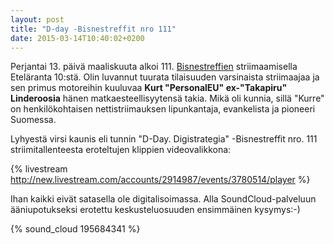 ```yaml
---
layout: post
title: "D-day -Bisnestreffit nro 111"
date: 2015-03-14T10:40:02+0200
---
```


Perjantai 13. päivä maaliskuuta alkoi 111. [Bisnestreffien](http://tieke.fi/display/Bisnestreffit/Bisnestreffit) striimaamisella Eteläranta 10:stä. Olin luvannut tuurata tilaisuuden varsinaista striimaajaa ja sen primus motoreihin kuuluvaa **Kurt "PersonalEU" ex-"Takapiru" Linderoosia** hänen matkaesteellisyytensä takia. Mikä oli kunnia, sillä "Kurre" on henkilökohtaisen nettistriimauksen lipunkantaja, evankelista ja pioneeri  Suomessa.<!--more-->

Lyhyestä virsi kaunis eli tunnin "D-Day. Digistrategia" -Bisnestreffit nro. 111 striimitallenteesta eroteltujen klippien videovalikkona:

{% livestream http://new.livestream.com/accounts/2914987/events/3780514/player %}

Ihan kaikki eivät satasella ole digitalisoimassa. Alla SoundCloud-palveluun ääniupotukseksi erotettu keskusteluosuuden ensimmäinen kysymys:-)

{% sound_cloud 195684341 %}